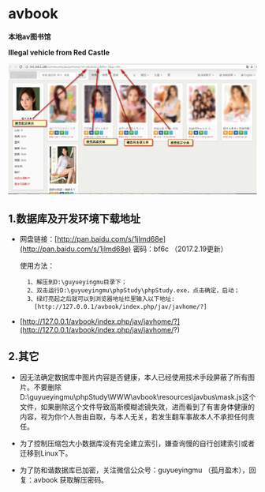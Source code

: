 # avbook 
**本地av图书馆**

**Illegal vehicle from Red Castle**

![index](index.png) 

1.数据库及开发环境下载地址
------

+ 网盘链接：[http://pan.baidu.com/s/1jImd68e](http://pan.baidu.com/s/1jImd68e) 密码：bf6c （2017.2.19更新） 

    使用方法：
    	
		1、解压到D:\guyueyingmu目录下；
		2、双击运行D:\guyueyingmu\phpStudy\phpStudy.exe，点击确定，启动；
		3、绿灯亮起之后就可以到浏览器地址栏里输入以下地址:
          [http://127.0.0.1/avbook/index.php/jav/javhome/?] 
          
+  [http://127.0.0.1/avbook/index.php/jav/javhome/?](http://127.0.0.1/avbook/index.php/jav/javhome/?)
	 
 
 
2.其它
--------

+ 因无法确定数据库中图片内容是否健康，本人已经使用技术手段屏蔽了所有图片。不要删除 D:\guyueyingmu\phpStudy\WWW\avbook\resources\javbus\mask.js这个文件，如果删除这个文件导致高斯模糊滤镜失效，进而看到了有害身体健康的内容，视为你个人咎由自取，与本人无关，若发生翻车事故本人不承担任何责任。

+ 为了控制压缩包大小数据库没有完全建立索引，嫌查询慢的自行创建索引或者迁移到Linux下。

+ 为了防和谐数据库已加密，关注微信公众号：guyueyingmu （孤月盈木），回复：avbook 获取解压密码。




